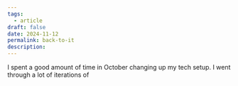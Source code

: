 ```yaml
---
tags:
  - article
draft: false
date: 2024-11-12
permalink: back-to-it
description:
---
```

I spent a good amount of time in October changing up my tech setup. I went through a lot of iterations of 
